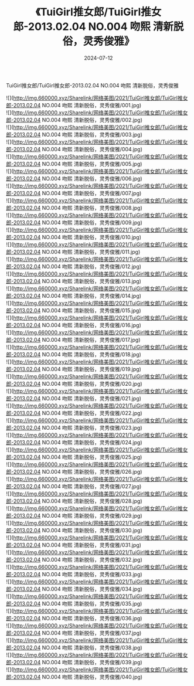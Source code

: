 ﻿---
layout: post
title:  《TuiGirl推女郎/TuiGirl推女郎-2013.02.04 NO.004 吻熙 清新脱俗，灵秀俊雅》
date:   2024-07-12
img: http://img.660000.xyz/Sharelink/网络美图/2021/TuiGirl推女郎/TuiGirl推女郎-2013.02.04 NO.004 吻熙 清新脱俗，灵秀俊雅/000.jpg
categories: [美女, 清纯, 唯美]
---

TuiGirl推女郎/TuiGirl推女郎-2013.02.04 NO.004 吻熙 清新脱俗，灵秀俊雅

 ![](http://img.660000.xyz/Sharelink/网络美图/2021/TuiGirl推女郎/TuiGirl推女郎-2013.02.04 NO.004 吻熙 清新脱俗，灵秀俊雅/001.jpg) <br>![](http://img.660000.xyz/Sharelink/网络美图/2021/TuiGirl推女郎/TuiGirl推女郎-2013.02.04 NO.004 吻熙 清新脱俗，灵秀俊雅/002.jpg) <br>![](http://img.660000.xyz/Sharelink/网络美图/2021/TuiGirl推女郎/TuiGirl推女郎-2013.02.04 NO.004 吻熙 清新脱俗，灵秀俊雅/003.jpg) <br>![](http://img.660000.xyz/Sharelink/网络美图/2021/TuiGirl推女郎/TuiGirl推女郎-2013.02.04 NO.004 吻熙 清新脱俗，灵秀俊雅/004.jpg) <br>![](http://img.660000.xyz/Sharelink/网络美图/2021/TuiGirl推女郎/TuiGirl推女郎-2013.02.04 NO.004 吻熙 清新脱俗，灵秀俊雅/005.jpg) <br>![](http://img.660000.xyz/Sharelink/网络美图/2021/TuiGirl推女郎/TuiGirl推女郎-2013.02.04 NO.004 吻熙 清新脱俗，灵秀俊雅/006.jpg) <br>![](http://img.660000.xyz/Sharelink/网络美图/2021/TuiGirl推女郎/TuiGirl推女郎-2013.02.04 NO.004 吻熙 清新脱俗，灵秀俊雅/007.jpg) <br>![](http://img.660000.xyz/Sharelink/网络美图/2021/TuiGirl推女郎/TuiGirl推女郎-2013.02.04 NO.004 吻熙 清新脱俗，灵秀俊雅/008.jpg) <br>![](http://img.660000.xyz/Sharelink/网络美图/2021/TuiGirl推女郎/TuiGirl推女郎-2013.02.04 NO.004 吻熙 清新脱俗，灵秀俊雅/009.jpg) <br>![](http://img.660000.xyz/Sharelink/网络美图/2021/TuiGirl推女郎/TuiGirl推女郎-2013.02.04 NO.004 吻熙 清新脱俗，灵秀俊雅/010.jpg) <br>![](http://img.660000.xyz/Sharelink/网络美图/2021/TuiGirl推女郎/TuiGirl推女郎-2013.02.04 NO.004 吻熙 清新脱俗，灵秀俊雅/011.jpg) <br>![](http://img.660000.xyz/Sharelink/网络美图/2021/TuiGirl推女郎/TuiGirl推女郎-2013.02.04 NO.004 吻熙 清新脱俗，灵秀俊雅/012.jpg) <br>![](http://img.660000.xyz/Sharelink/网络美图/2021/TuiGirl推女郎/TuiGirl推女郎-2013.02.04 NO.004 吻熙 清新脱俗，灵秀俊雅/013.jpg) <br>![](http://img.660000.xyz/Sharelink/网络美图/2021/TuiGirl推女郎/TuiGirl推女郎-2013.02.04 NO.004 吻熙 清新脱俗，灵秀俊雅/014.jpg) <br>![](http://img.660000.xyz/Sharelink/网络美图/2021/TuiGirl推女郎/TuiGirl推女郎-2013.02.04 NO.004 吻熙 清新脱俗，灵秀俊雅/015.jpg) <br>![](http://img.660000.xyz/Sharelink/网络美图/2021/TuiGirl推女郎/TuiGirl推女郎-2013.02.04 NO.004 吻熙 清新脱俗，灵秀俊雅/016.jpg) <br>![](http://img.660000.xyz/Sharelink/网络美图/2021/TuiGirl推女郎/TuiGirl推女郎-2013.02.04 NO.004 吻熙 清新脱俗，灵秀俊雅/017.jpg) <br>![](http://img.660000.xyz/Sharelink/网络美图/2021/TuiGirl推女郎/TuiGirl推女郎-2013.02.04 NO.004 吻熙 清新脱俗，灵秀俊雅/018.jpg) <br>![](http://img.660000.xyz/Sharelink/网络美图/2021/TuiGirl推女郎/TuiGirl推女郎-2013.02.04 NO.004 吻熙 清新脱俗，灵秀俊雅/019.jpg) <br>![](http://img.660000.xyz/Sharelink/网络美图/2021/TuiGirl推女郎/TuiGirl推女郎-2013.02.04 NO.004 吻熙 清新脱俗，灵秀俊雅/020.jpg) <br>![](http://img.660000.xyz/Sharelink/网络美图/2021/TuiGirl推女郎/TuiGirl推女郎-2013.02.04 NO.004 吻熙 清新脱俗，灵秀俊雅/021.jpg) <br>![](http://img.660000.xyz/Sharelink/网络美图/2021/TuiGirl推女郎/TuiGirl推女郎-2013.02.04 NO.004 吻熙 清新脱俗，灵秀俊雅/022.jpg) <br>![](http://img.660000.xyz/Sharelink/网络美图/2021/TuiGirl推女郎/TuiGirl推女郎-2013.02.04 NO.004 吻熙 清新脱俗，灵秀俊雅/023.jpg) <br>![](http://img.660000.xyz/Sharelink/网络美图/2021/TuiGirl推女郎/TuiGirl推女郎-2013.02.04 NO.004 吻熙 清新脱俗，灵秀俊雅/024.jpg) <br>![](http://img.660000.xyz/Sharelink/网络美图/2021/TuiGirl推女郎/TuiGirl推女郎-2013.02.04 NO.004 吻熙 清新脱俗，灵秀俊雅/025.jpg) <br>![](http://img.660000.xyz/Sharelink/网络美图/2021/TuiGirl推女郎/TuiGirl推女郎-2013.02.04 NO.004 吻熙 清新脱俗，灵秀俊雅/026.jpg) <br>![](http://img.660000.xyz/Sharelink/网络美图/2021/TuiGirl推女郎/TuiGirl推女郎-2013.02.04 NO.004 吻熙 清新脱俗，灵秀俊雅/027.jpg) <br>![](http://img.660000.xyz/Sharelink/网络美图/2021/TuiGirl推女郎/TuiGirl推女郎-2013.02.04 NO.004 吻熙 清新脱俗，灵秀俊雅/028.jpg) <br>![](http://img.660000.xyz/Sharelink/网络美图/2021/TuiGirl推女郎/TuiGirl推女郎-2013.02.04 NO.004 吻熙 清新脱俗，灵秀俊雅/029.jpg) <br>![](http://img.660000.xyz/Sharelink/网络美图/2021/TuiGirl推女郎/TuiGirl推女郎-2013.02.04 NO.004 吻熙 清新脱俗，灵秀俊雅/030.jpg) <br>![](http://img.660000.xyz/Sharelink/网络美图/2021/TuiGirl推女郎/TuiGirl推女郎-2013.02.04 NO.004 吻熙 清新脱俗，灵秀俊雅/031.jpg) <br>![](http://img.660000.xyz/Sharelink/网络美图/2021/TuiGirl推女郎/TuiGirl推女郎-2013.02.04 NO.004 吻熙 清新脱俗，灵秀俊雅/032.jpg) <br>![](http://img.660000.xyz/Sharelink/网络美图/2021/TuiGirl推女郎/TuiGirl推女郎-2013.02.04 NO.004 吻熙 清新脱俗，灵秀俊雅/033.jpg) <br>![](http://img.660000.xyz/Sharelink/网络美图/2021/TuiGirl推女郎/TuiGirl推女郎-2013.02.04 NO.004 吻熙 清新脱俗，灵秀俊雅/034.jpg) <br>![](http://img.660000.xyz/Sharelink/网络美图/2021/TuiGirl推女郎/TuiGirl推女郎-2013.02.04 NO.004 吻熙 清新脱俗，灵秀俊雅/035.jpg) <br>![](http://img.660000.xyz/Sharelink/网络美图/2021/TuiGirl推女郎/TuiGirl推女郎-2013.02.04 NO.004 吻熙 清新脱俗，灵秀俊雅/036.jpg) <br>![](http://img.660000.xyz/Sharelink/网络美图/2021/TuiGirl推女郎/TuiGirl推女郎-2013.02.04 NO.004 吻熙 清新脱俗，灵秀俊雅/037.jpg) <br>![](http://img.660000.xyz/Sharelink/网络美图/2021/TuiGirl推女郎/TuiGirl推女郎-2013.02.04 NO.004 吻熙 清新脱俗，灵秀俊雅/038.jpg) <br>![](http://img.660000.xyz/Sharelink/网络美图/2021/TuiGirl推女郎/TuiGirl推女郎-2013.02.04 NO.004 吻熙 清新脱俗，灵秀俊雅/039.jpg) <br>![](http://img.660000.xyz/Sharelink/网络美图/2021/TuiGirl推女郎/TuiGirl推女郎-2013.02.04 NO.004 吻熙 清新脱俗，灵秀俊雅/040.jpg) <br>